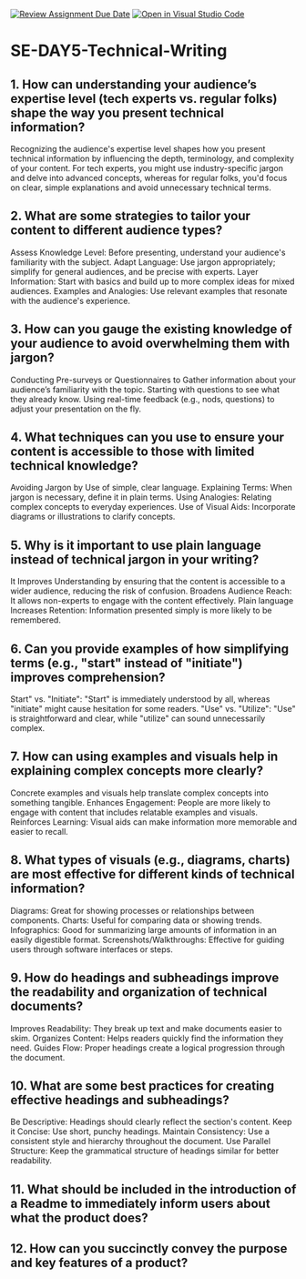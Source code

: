 [![Review Assignment Due Date](https://classroom.github.com/assets/deadline-readme-button-22041afd0340ce965d47ae6ef1cefeee28c7c493a6346c4f15d667ab976d596c.svg)](https://classroom.github.com/a/zsAR-pyY)
[![Open in Visual Studio Code](https://classroom.github.com/assets/open-in-vscode-2e0aaae1b6195c2367325f4f02e2d04e9abb55f0b24a779b69b11b9e10269abc.svg)](https://classroom.github.com/online_ide?assignment_repo_id=15711865&assignment_repo_type=AssignmentRepo)
# SE-DAY5-Technical-Writing
## 1. How can understanding your audience’s expertise level (tech experts vs. regular folks) shape the way you present technical information?

Recognizing the audience's expertise level shapes how you present technical information by influencing the depth, terminology, and complexity of your content. For tech experts, you might use industry-specific jargon and delve into advanced concepts, whereas for regular folks, you'd focus on clear, simple explanations and avoid unnecessary technical terms.

## 2. What are some strategies to tailor your content to different audience types?

Assess Knowledge Level: Before presenting, understand your audience's familiarity with the subject.
Adapt Language: Use jargon appropriately; simplify for general audiences, and be precise with experts.
Layer Information: Start with basics and build up to more complex ideas for mixed audiences.
Examples and Analogies: Use relevant examples that resonate with the audience's experience.

## 3. How can you gauge the existing knowledge of your audience to avoid overwhelming them with jargon?

 Conducting Pre-surveys or Questionnaires to Gather information about your audience’s familiarity with the topic.
Starting with questions to see what they already know.
Using real-time feedback (e.g., nods, questions) to adjust your presentation on the fly.

## 4. What techniques can you use to ensure your content is accessible to those with limited technical knowledge?

Avoiding Jargon by Use of simple, clear language.
Explaining Terms: When jargon is necessary, define it in plain terms.
Using Analogies: Relating complex concepts to everyday experiences.
Use of Visual Aids: Incorporate diagrams or illustrations to clarify concepts.

## 5. Why is it important to use plain language instead of technical jargon in your writing?

It Improves Understanding by ensuring that the content is accessible to a wider audience, reducing the risk of confusion.
Broadens Audience Reach: It allows non-experts to engage with the content effectively.
Plain language Increases Retention: Information presented simply is more likely to be remembered.

## 6. Can you provide examples of how simplifying terms (e.g., "start" instead of "initiate") improves comprehension?

Start" vs. "Initiate": "Start" is immediately understood by all, whereas "initiate" might cause hesitation for some readers.
"Use" vs. "Utilize": "Use" is straightforward and clear, while "utilize" can sound unnecessarily complex.

## 7. How can using examples and visuals help in explaining complex concepts more clearly?

Concrete examples and visuals help translate complex concepts into something tangible.
Enhances Engagement: People are more likely to engage with content that includes relatable examples and visuals.
Reinforces Learning: Visual aids can make information more memorable and easier to recall.


## 8. What types of visuals (e.g., diagrams, charts) are most effective for different kinds of technical information?

Diagrams: Great for showing processes or relationships between components.
Charts: Useful for comparing data or showing trends.
Infographics: Good for summarizing large amounts of information in an easily digestible format.
Screenshots/Walkthroughs: Effective for guiding users through software interfaces or steps.

## 9. How do headings and subheadings improve the readability and organization of technical documents?

Improves Readability: They break up text and make documents easier to skim.
Organizes Content: Helps readers quickly find the information they need.
Guides Flow: Proper headings create a logical progression through the document.

## 10. What are some best practices for creating effective headings and subheadings?

Be Descriptive: Headings should clearly reflect the section's content.
Keep it Concise: Use short, punchy headings.
Maintain Consistency: Use a consistent style and hierarchy throughout the document.
Use Parallel Structure: Keep the grammatical structure of headings similar for better readability.

## 11. What should be included in the introduction of a Readme to immediately inform users about what the product does?
## 12. How can you succinctly convey the purpose and key features of a product?
